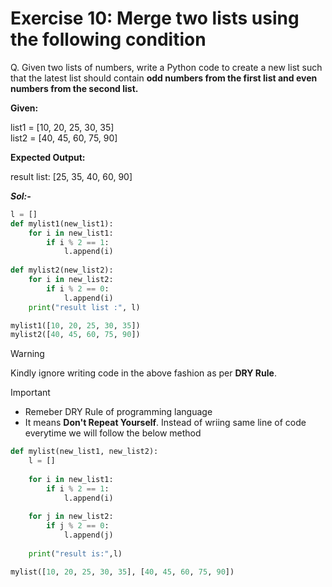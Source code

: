# Exercise 10: Merge two lists using the following condition

Q. Given two lists of numbers, write a Python code to create a new list such that the latest list should contain **odd numbers from the first list and even numbers from the second list.**

**Given:**

list1 = [10, 20, 25, 30, 35]  
list2 = [40, 45, 60, 75, 90]  

**Expected Output:**  

result list: [25, 35, 40, 60, 90]


***Sol:-***

```python
l = []
def mylist1(new_list1):
    for i in new_list1:
        if i % 2 == 1:
            l.append(i)
            
def mylist2(new_list2):
    for i in new_list2:
        if i % 2 == 0:
            l.append(i)
    print("result list :", l)            

mylist1([10, 20, 25, 30, 35])
mylist2([40, 45, 60, 75, 90])
```
> [!WARNING]
> Kindly ignore writing code in the above fashion as per **DRY Rule**.

> [!IMPORTANT]
> - Remeber DRY Rule of programming language  
> - It means **Don't Repeat Yourself**. Instead of wriing same line of code everytime we will follow the below method

```python
def mylist(new_list1, new_list2):
    l = []
    
    for i in new_list1:
        if i % 2 == 1:
            l.append(i)
        
    for j in new_list2:
        if j % 2 == 0:
            l.append(j)
    
    print("result is:",l)

mylist([10, 20, 25, 30, 35], [40, 45, 60, 75, 90])
```
